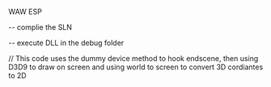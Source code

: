 WAW ESP

-- complie the SLN

-- execute DLL in the debug folder

// This code uses the dummy device method to hook endscene, then using D3D9 to draw on screen and using world to screen to convert 3D cordiantes to 2D
